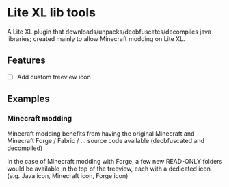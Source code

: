 # Lite XL lib tools
A Lite XL plugin that downloads/unpacks/deobfuscates/decompiles java libraries; created mainly to allow Minecraft modding on Lite XL.

## Features
- [ ] Add custom treeview icon

## Examples

### Minecraft modding

Minecraft modding benefits from having the original Minecraft and Minecraft Forge / Fabric / ... source code available (deobfuscated and decompiled)

In the case of Minecraft modding with Forge, a few new READ-ONLY folders would be available in the top of the treeview, each with a dedicated icon (e.g. Java icon, Minecraft icon, Forge icon)

